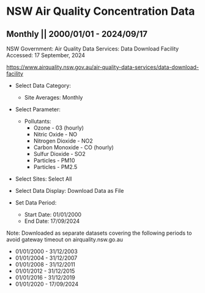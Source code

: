 # NSW Air Quality Concentration Data
## Monthly || 2000/01/01 - 2024/09/17

NSW Government: Air Quality Data Services: Data Download Facility
Accessed: 17 September, 2024

https://www.airquality.nsw.gov.au/air-quality-data-services/data-download-facility

- Select Data Category:
    - Site Averages: Monthly

- Select Parameter:
    - Pollutants: 
        - Ozone - 03 (hourly)
        - Nitric Oxide - NO
        - Nitrogen Dioxide - NO2
        - Carbon Monoxide - CO (hourly)
        - Sulfur Dioxide - SO2
        - Particles - PM10
        - Particles - PM2.5

- Select Sites: Select All

- Select Data Display: Download Data as File

- Set Data Period:
    - Start Date: 01/01/2000
    - End Date: 17/09/2024


Note: Downloaded as separate datasets covering the following periods to avoid gateway timeout on airquality.nsw.go.au
- 01/01/2000 - 31/12/2003
- 01/01/2004 - 31/12/2007
- 01/01/2008 - 31/12/2011
- 01/01/2012 - 31/12/2015
- 01/01/2016 - 31/12/2019
- 01/01/2020 - 17/09/2024

